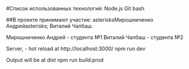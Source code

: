 <style>
background: red
</style>
#Список использованных технологий:
Node.js
Git bash

##В проекте принимают участие: 
asterisksМирошниченко Андрейasterisks;
Виталий Чалбаш.

Мирошниченко Андрей - студента №1
Виталий Чалбаш - студента №2

Server, - hot reload at  http://localhost:3000/
npm run dev

Output will be at dist
npm run build:prod
